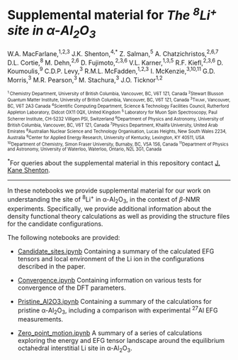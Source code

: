 # Supplemental material for _The  <sup>8</sup>Li<sup>+</sup> site in α-Al<sub>2</sub>O<sub>3</sub>_


W.A. MacFarlane,<sup>1,2,3</sup> J.K. Shenton,<sup>4,*</sup> Z. Salman,<sup>5</sup> A. Chatzichristos,<sup>2,6,7</sup> D.L. Cortie,<sup>8</sup> M. Dehn,<sup>2,6</sup> D. Fujimoto,<sup>2,3,6</sup> V.L. Karner,<sup>1,3,5</sup> R.F. Kiefl,<sup>2,3,6</sup> D. Koumoulis,<sup>9</sup> C.D.P. Levy,<sup>3</sup> R.M.L. McFadden,<sup>1,2,3</sup> I. McKenzie,<sup>3,10,11</sup> G.D. Morris,<sup>3</sup> M.R. Pearson,<sup>3</sup> M. Stachura,<sup>3</sup> J.O. Ticknor<sup>1,2</sup> 

<sup><sub>
<sup>1 </sup>Chemistry Department, University of British Columbia, Vancouver, BC, V6T 1Z1, Canada
<sup>2</sup>Stewart Blusson Quantum Matter Institute, University of British Columbia, Vancouver, BC, V6T 1Z1, Canada
<sup>3</sup><span style="font-variant:small-caps;">Triumf</span>, Vancouver, BC, V6T 2A3 Canada
<sup>4</sup>Scientific Computing Department, Science & Technology Facilities Council, Rutherford Appleton Laboratory, Didcot OX11 0QX, United Kingdom
<sup>5 </sup>Laboratory for Muon Spin Spectroscopy, Paul Scherrer Institute, CH-5232 Villigen PSI, Switzerland
<sup>6</sup>Department of Physics and Astronomy, University of British Columbia, Vancouver, BC, V6T 1Z1, Canada
<sup>7</sup>Physics Department, Khalifa University, United Arab Emirates
<sup>8</sup>Australian Nuclear Science and Technology Organisation, Lucas Heights, New South Wales 2234, Australia
<sup>9</sup>Center for Applied Energy Research, University of Kentucky, Lexington, KY 40511, USA
<sup>10</sup>Department of Chemistry, Simon Fraser University, Burnaby, BC, V5A 1S6, Canada
<sup>11</sup>Department of Physics and Astronomy, University of Waterloo, Waterloo, Ontario, N2L 3G1, Canada
</sup></sub>

<sup>*</sup>For queries about the supplemental material in this repository contact [J. Kane Shenton](mailto:kane.shenton@stfc.ac.uk).

---

In these notebooks we provide supplemental material for our work on understanding the site of <sup>8</sup>Li<sup>+</sup> in α-Al<sub>2</sub>O<sub>3</sub>, in the context of $\beta$-NMR experiments. Specifically, we provide additional information about the density functional theory calculations as well as providing the structure files for the candidate configurations. 

The following notebooks are provided:


* [Candidate_sites.ipynb](https://github.com/Shenton-supplemental/Li_in_Al2O3/blob/main/Candidate_sites.ipynb)
    Containing a summary of the calculated EFG tensors and local environment of the Li ion in the configurations described in the paper.

* [Convergence.ipynb](https://github.com/Shenton-supplemental/Li_in_Al2O3/blob/main/Convergence.ipynb)
    Containing information on various tests for convergence of the DFT parameters. 

* [Pristine_Al2O3.ipynb](https://github.com/Shenton-supplemental/Li_in_Al2O3/blob/main/Pristine_Al2O3.ipynb)
    Containing a summary of the calculations for pristine α-Al<sub>2</sub>O<sub>3</sub>, including a comparison with experimental <sup>27</sup>Al EFG measurements. 

* [Zero_point_motion.ipynb](https://github.com/Shenton-supplemental/Li_in_Al2O3/blob/main/Zero_point_motion.ipynb)
    A summary of a series of calculations exploring the energy and EFG tensor landscape around the equilibrium octahedral interstitial Li site in α-Al<sub>2</sub>O<sub>3</sub>. 
  

  

